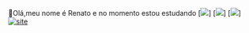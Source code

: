 🤚Olá,meu nome é Renato 
 e no momento estou estudando 
 [![](https://img.shields.io/badge/HTML5-E34F26?style=for-the-badge&logo=html5&logoColor=white)]
 [![](https://img.shields.io/badge/CSS3-1572B6?style=for-the-badge&logo=css3&logoColor=white)]
 [![](https://img.shields.io/badge/JavaScript-323330?style=for-the-badge&logo=javascript&logoColor=F7DF1E)]
[![site](https://img.shields.io/badge/website-000000?style=for-the-badge&logo=About.me&logoColor=white)](https://renato-travassos.github.io/Castilho-Moveis/)
